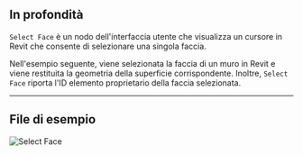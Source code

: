 ## In profondità
`Select Face` è un nodo dell'interfaccia utente che visualizza un cursore in Revit che consente di selezionare una singola faccia.

Nell'esempio seguente, viene selezionata la faccia di un muro in Revit e viene restituita la geometria della superficie corrispondente. Inoltre, `Select Face` riporta l'ID elemento proprietario della faccia selezionata.
___
## File di esempio

![Select Face](./Dynamo.Nodes.DSFaceSelection_img.jpg)
